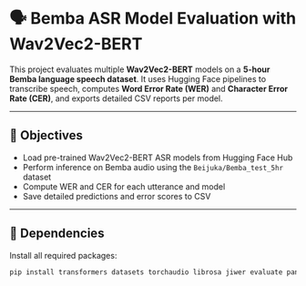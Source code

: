 # 🗣️ Bemba ASR Model Evaluation with Wav2Vec2-BERT

This project evaluates multiple **Wav2Vec2-BERT** models on a **5-hour Bemba language speech dataset**. It uses Hugging Face pipelines to transcribe speech, computes **Word Error Rate (WER)** and **Character Error Rate (CER)**, and exports detailed CSV reports per model.

---

## 🎯 Objectives

- Load pre-trained Wav2Vec2-BERT ASR models from Hugging Face Hub
- Perform inference on Bemba audio using the `Beijuka/Bemba_test_5hr` dataset
- Compute WER and CER for each utterance and model
- Save detailed predictions and error scores to CSV

---

## 🧰 Dependencies

Install all required packages:

```bash
pip install transformers datasets torchaudio librosa jiwer evaluate pandas tqdm
